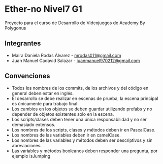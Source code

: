# Ether-no Nivel7 G1
Proyecto para el curso de Desarrollo de Videojuegos de Academy By Polygonus

## Integrantes
- Maira Daniela Rodas Álvarez -	mrodas011@gmail.com
- Juan Manuel Cadavid Salazar - 	juanmanuel970212@gmail.com

## Convenciones
- Todos los nombres de los commits, de los archivos y del código en general deben estar en inglés.
- El desarrollo se debe realizar en escenas de prueba, la escena principal es únicamente para trabajo final.
- Los cambios en los objetos se deben guardar utilizando prefabs y no depender de objetos existentes solo en la escena.
- Los scripts/clases deben tener una única responsabilidad y no ser demasiado extensos.
- Los nombres de los scripts, clases y métodos deben ir en PascalCase.
- Los nombres de las variables deben ir en camelCase.
- Los nombres de las variables y métodos deben ser descriptivos y sin abreviaciones.
- Las variables y métodos booleanos deben responder una pregunta, por ejemplo isJumping.
